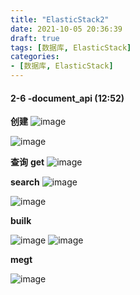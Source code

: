 ```yaml
---
title: "ElasticStack2"
date: 2021-10-05 20:36:39
draft: true
tags: [数据库, ElasticStack]
categories:
- [数据库, ElasticStack]
---
```



#### 2-6 -document_api (12:52)

**创建**
![image](https://user-images.githubusercontent.com/21000558/135993724-269aa894-4916-478f-95c6-cd6751797d36.png)

![image](https://user-images.githubusercontent.com/21000558/135993797-58a9ad38-fc92-4e8a-a4bd-3a050dc6279e.png)

**查询**
**get**
![image](https://user-images.githubusercontent.com/21000558/135993838-162f4cb1-944b-4af4-a8d2-1cec680dcab8.png)

**search**
![image](https://user-images.githubusercontent.com/21000558/135993969-9391069b-44c7-4658-bc90-306b1d52386f.png)

![image](https://user-images.githubusercontent.com/21000558/135994019-4fd68bb9-df3a-4822-a45b-7ade27791fa5.png)


**builk**

![image](https://user-images.githubusercontent.com/21000558/135993657-ed0b6555-46b9-491a-bea2-efb885e78f0b.png)
![image](https://user-images.githubusercontent.com/21000558/135994256-b6b41abe-6a2a-43d4-beec-2f5f7f57501b.png)

**megt**

![image](https://user-images.githubusercontent.com/21000558/135993612-f005d4a4-fc69-4c7d-9994-c1d28a00f569.png)


